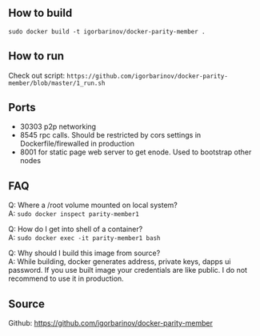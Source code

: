 ## How to build
`sudo docker build -t igorbarinov/docker-parity-member .`

## How to run
Check out script:
`https://github.com/igorbarinov/docker-parity-member/blob/master/1_run.sh`

## Ports
* 30303  p2p networking
* 8545 rpc calls. Should be restricted by cors settings in Dockerfile/firewalled in production
* 8001 for static page web server to get enode. Used to bootstrap other nodes

## FAQ
Q: Where a /root volume mounted on local system?<br />
A: `sudo docker inspect parity-member1 `

Q: How do I get into shell of a container?<br />
A:  `sudo docker exec -it parity-member1 bash`

Q: Why should I  build this image from source?<br />
A: While building, docker generates address, private keys, dapps ui password. If you use built image your credentials are like public. I do not recommend to use it in production.

## Source
Github: https://github.com/igorbarinov/docker-parity-member
